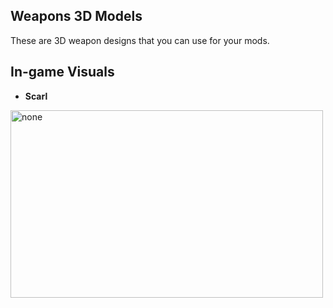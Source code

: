 ## Weapons 3D Models
These are 3D weapon designs that you can use for your mods.
## In-game Visuals
- **Scarl**
<img src="https://iili.io/JTa5j3v.png" alt="none" width="500" height="300">
